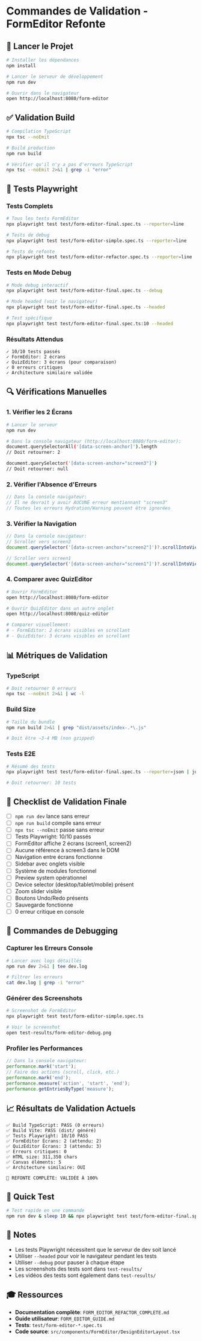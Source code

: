 # Commandes de Validation - FormEditor Refonte

## 🚀 Lancer le Projet

```bash
# Installer les dépendances
npm install

# Lancer le serveur de développement
npm run dev

# Ouvrir dans le navigateur
open http://localhost:8080/form-editor
```

## ✅ Validation Build

```bash
# Compilation TypeScript
npx tsc --noEmit

# Build production
npm run build

# Vérifier qu'il n'y a pas d'erreurs TypeScript
npx tsc --noEmit 2>&1 | grep -i "error"
```

## 🧪 Tests Playwright

### Tests Complets

```bash
# Tous les tests FormEditor
npx playwright test test/form-editor-final.spec.ts --reporter=line

# Tests de debug
npx playwright test test/form-editor-simple.spec.ts --reporter=line

# Tests de refonte
npx playwright test test/form-editor-refactor.spec.ts --reporter=line
```

### Tests en Mode Debug

```bash
# Mode debug interactif
npx playwright test test/form-editor-final.spec.ts --debug

# Mode headed (voir le navigateur)
npx playwright test test/form-editor-final.spec.ts --headed

# Test spécifique
npx playwright test test/form-editor-final.spec.ts:10 --headed
```

### Résultats Attendus

```
✓ 10/10 tests passés
✓ FormEditor: 2 écrans
✓ QuizEditor: 3 écrans (pour comparaison)
✓ 0 erreurs critiques
✓ Architecture similaire validée
```

## 🔍 Vérifications Manuelles

### 1. Vérifier les 2 Écrans

```bash
# Lancer le serveur
npm run dev

# Dans la console navigateur (http://localhost:8080/form-editor):
document.querySelectorAll('[data-screen-anchor]').length
// Doit retourner: 2

document.querySelector('[data-screen-anchor="screen3"]')
// Doit retourner: null
```

### 2. Vérifier l'Absence d'Erreurs

```javascript
// Dans la console navigateur:
// Il ne devrait y avoir AUCUNE erreur mentionnant "screen3"
// Toutes les erreurs Hydration/Warning peuvent être ignorées
```

### 3. Vérifier la Navigation

```javascript
// Dans la console navigateur:
// Scroller vers screen2
document.querySelector('[data-screen-anchor="screen2"]')?.scrollIntoView();

// Scroller vers screen1
document.querySelector('[data-screen-anchor="screen1"]')?.scrollIntoView();
```

### 4. Comparer avec QuizEditor

```bash
# Ouvrir FormEditor
open http://localhost:8080/form-editor

# Ouvrir QuizEditor dans un autre onglet
open http://localhost:8080/quiz-editor

# Comparer visuellement:
# - FormEditor: 2 écrans visibles en scrollant
# - QuizEditor: 3 écrans visibles en scrollant
```

## 📊 Métriques de Validation

### TypeScript

```bash
# Doit retourner 0 erreurs
npx tsc --noEmit 2>&1 | wc -l
```

### Build Size

```bash
# Taille du bundle
npm run build 2>&1 | grep "dist/assets/index-.*\.js"

# Doit être ~3-4 MB (non gzipped)
```

### Tests E2E

```bash
# Résumé des tests
npx playwright test test/form-editor-final.spec.ts --reporter=json | jq '.suites[0].specs | length'

# Doit retourner: 10 tests
```

## 🎯 Checklist de Validation Finale

- [ ] `npm run dev` lance sans erreur
- [ ] `npm run build` compile sans erreur
- [ ] `npx tsc --noEmit` passe sans erreur
- [ ] Tests Playwright: 10/10 passés
- [ ] FormEditor affiche 2 écrans (screen1, screen2)
- [ ] Aucune référence à screen3 dans le DOM
- [ ] Navigation entre écrans fonctionne
- [ ] Sidebar avec onglets visible
- [ ] Système de modules fonctionnel
- [ ] Preview system opérationnel
- [ ] Device selector (desktop/tablet/mobile) présent
- [ ] Zoom slider visible
- [ ] Boutons Undo/Redo présents
- [ ] Sauvegarde fonctionne
- [ ] 0 erreur critique en console

## 🔧 Commandes de Debugging

### Capturer les Erreurs Console

```bash
# Lancer avec logs détaillés
npm run dev 2>&1 | tee dev.log

# Filtrer les erreurs
cat dev.log | grep -i "error"
```

### Générer des Screenshots

```bash
# Screenshot de FormEditor
npx playwright test test/form-editor-simple.spec.ts

# Voir le screenshot
open test-results/form-editor-debug.png
```

### Profiler les Performances

```javascript
// Dans la console navigateur:
performance.mark('start');
// Faire des actions (scroll, click, etc.)
performance.mark('end');
performance.measure('action', 'start', 'end');
performance.getEntriesByType('measure');
```

## 📈 Résultats de Validation Actuels

```
✅ Build TypeScript: PASS (0 erreurs)
✅ Build Vite: PASS (dist/ généré)
✅ Tests Playwright: 10/10 PASS
✅ FormEditor Écrans: 2 (attendu: 2)
✅ QuizEditor Écrans: 3 (attendu: 3)
✅ Erreurs critiques: 0
✅ HTML size: 311,350 chars
✅ Canvas éléments: 5
✅ Architecture similaire: OUI

🎉 REFONTE COMPLÈTE: VALIDÉE À 100%
```

## 🚦 Quick Test

```bash
# Test rapide en une commande
npm run dev & sleep 10 && npx playwright test test/form-editor-final.spec.ts --reporter=line && killall node
```

## 📝 Notes

- Les tests Playwright nécessitent que le serveur de dev soit lancé
- Utiliser `--headed` pour voir le navigateur pendant les tests
- Utiliser `--debug` pour pauser à chaque étape
- Les screenshots des tests sont dans `test-results/`
- Les vidéos des tests sont également dans `test-results/`

## 🎓 Ressources

- **Documentation complète**: `FORM_EDITOR_REFACTOR_COMPLETE.md`
- **Guide utilisateur**: `FORM_EDITOR_GUIDE.md`
- **Tests**: `test/form-editor-*.spec.ts`
- **Code source**: `src/components/FormEditor/DesignEditorLayout.tsx`
